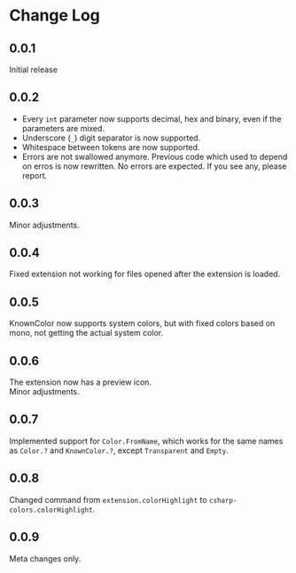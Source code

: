 # Change Log

## 0.0.1
Initial release

## 0.0.2
- Every `int` parameter now supports decimal, hex and binary, even if the parameters are mixed.
- Underscore (`_`) digit separator is now supported.
- Whitespace between tokens are now supported.
- Errors are not swallowed anymore. Previous code which used to depend on erros is now rewritten. No errors are expected. If you see any, please report.

## 0.0.3
Minor adjustments.

## 0.0.4
Fixed extension not working for files opened after the extension is loaded.

## 0.0.5
KnownColor now supports system colors, but with fixed colors based on mono, not getting the actual system color.

## 0.0.6
The extension now has a preview icon.  
Minor adjustments.

## 0.0.7
Implemented support for `Color.FromName`, which works for the same names as `Color.?` and `KnownColor.?`, except `Transparent` and `Empty`.

## 0.0.8
Changed command from `extension.colorHighlight` to `csharp-colors.colorHighlight`.

## 0.0.9
Meta changes only.